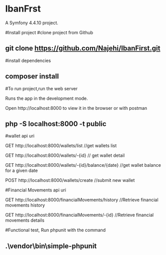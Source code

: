 IbanFrst
============

A Symfony 4.4.10 project.

#Install project #clone project from Github 

## git clone https://github.com/Najehi/IbanFirst.git

#install dependencies

## composer install

#To run project,run the web server 

Runs the app in the development mode.

Open http://localhost:8000 to view it in the browser or with postman

## php -S localhost:8000 -t public

#wallet api uri 

GET  http://localhost:8000/wallets/list  //get wallets list

GET http://localhost:8000/wallets/-{id}  // get wallet detail

GET http://localhost:8000/wallets/-{id}/balance/{date}  //get wallet balance for a given date

POST http://localhost:8000/wallets/create  //submit new wallet


#Financial Movements api uri

GET http://localhost:8000/financialMovements/history  //Retrieve financial movements history

GET http://localhost:8000/financialMovements/-{id}  //Retrieve financial movements details


#Functional test, Run phpunit with the command
## .\vendor\bin\simple-phpunit


